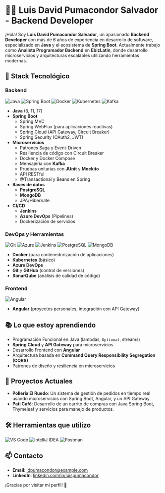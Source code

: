# 👨‍💻 Luis David Pumacondor Salvador - Backend Developer

¡Hola! Soy **Luis David Pumacondor Salvador**, un apasionado **Backend Developer** con más de 6 años de experiencia en desarrollo de software, especializado en **Java** y el ecosistema de **Spring Boot**. Actualmente trabajo como **Analista Programador Backend** en **EbizLatin**, donde desarrollo microservicios y arquitecturas escalables utilizando herramientas modernas.

## 🚀 Stack Tecnológico

### Backend
![Java](https://img.shields.io/badge/Java-ED8B00?style=for-the-badge&logo=java&logoColor=white)
![Spring Boot](https://img.shields.io/badge/Spring_Boot-6DB33F?style=for-the-badge&logo=spring-boot&logoColor=white)
![Docker](https://img.shields.io/badge/Docker-2496ED?style=for-the-badge&logo=docker&logoColor=white)
![Kubernetes](https://img.shields.io/badge/Kubernetes-326CE5?style=for-the-badge&logo=kubernetes&logoColor=white)
![Kafka](https://img.shields.io/badge/Apache%20Kafka-231F20?style=for-the-badge&logo=apache-kafka&logoColor=white)

- **Java** (8, 11, 17)
- **Spring Boot**
  - Spring MVC
  - Spring WebFlux (para aplicaciones reactivas)
  - Spring Cloud (API Gateway, Circuit Breaker)
  - Spring Security (OAuth2, JWT)
- **Microservicios**
  - Patrones Saga y Event-Driven
  - Resiliencia de código con Circuit Breaker
  - Docker y Docker Compose
  - Mensajería con **Kafka**
  - Pruebas unitarias con **JUnit** y **Mockito**
  - API RESTful
  - @Transactional y Beans en Spring
- **Bases de datos**
  - **PostgreSQL**
  - **MongoDB**
  - JPA/Hibernate
- **CI/CD**
  - **Jenkins**
  - **Azure DevOps** (Pipelines)
  - Dockerización de servicios

### DevOps y Herramientas
![Git](https://img.shields.io/badge/Git-F05032?style=for-the-badge&logo=git&logoColor=white)
![Azure](https://img.shields.io/badge/Azure_DevOps-0078D7?style=for-the-badge&logo=azure-devops&logoColor=white)
![Jenkins](https://img.shields.io/badge/Jenkins-D24939?style=for-the-badge&logo=jenkins&logoColor=white)
![PostgreSQL](https://img.shields.io/badge/PostgreSQL-316192?style=for-the-badge&logo=postgresql&logoColor=white)
![MongoDB](https://img.shields.io/badge/MongoDB-47A248?style=for-the-badge&logo=mongodb&logoColor=white)
- **Docker** (para contenedorización de aplicaciones)
- **Kubernetes** (básico)
- **Azure DevOps**
- **Git** y **GitHub** (control de versiones)
- **SonarQube** (análisis de calidad de código)

### Frontend
![Angular](https://img.shields.io/badge/Angular-DD0031?style=for-the-badge&logo=angular&logoColor=white)
- **Angular** (proyectos personales, integración con API Gateway)

## 📚 Lo que estoy aprendiendo
- Programación Funcional en Java (lambdas, `Optional`, streams)
- **Spring Cloud** y **API Gateway** para microservicios
- Desarrollo Frontend con **Angular**
- Arquitectura basada en **Command Query Responsibility Segregation (CQRS)**
- Patrones de diseño y resiliencia en microservicios

## 🌱 Proyectos Actuales
- **Pollería El Ruedo**: Un sistema de gestión de pedidos en tiempo real usando microservicios con Spring Boot, Angular, y un API Gateway.
- **Pati Café**: Desarrollo de un carrito de compras con Java Spring Boot, Thymeleaf y servicios para manejo de productos.

## 🛠 Herramientas que utilizo

![VS Code](https://img.shields.io/badge/VS_Code-0078D4?style=for-the-badge&logo=visual%20studio%20code&logoColor=white)
![IntelliJ IDEA](https://img.shields.io/badge/IntelliJ_IDEA-000000?style=for-the-badge&logo=intellij-idea&logoColor=white)
![Postman](https://img.shields.io/badge/Postman-FF6C37?style=for-the-badge&logo=postman&logoColor=white)

## 📫 Contacto
- **Email**: [ldpumacondor@example.com](mailto:ldpumacondor@example.com)
- **LinkedIn**: [linkedin.com/in/luispumacondor](https://linkedin.com/in/luispumacondor)

¡Gracias por visitar mi perfil! 🚀
